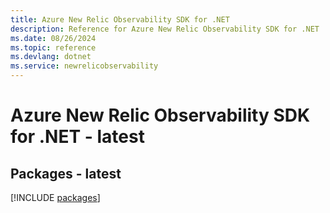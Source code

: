 ```yaml
---
title: Azure New Relic Observability SDK for .NET
description: Reference for Azure New Relic Observability SDK for .NET
ms.date: 08/26/2024
ms.topic: reference
ms.devlang: dotnet
ms.service: newrelicobservability
---
```

# Azure New Relic Observability SDK for .NET - latest
## Packages - latest
[!INCLUDE [packages](new-relic-observability-index.md)]